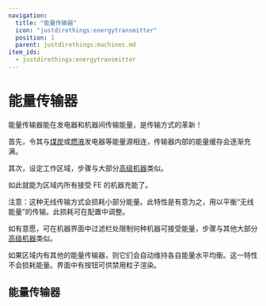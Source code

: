 ```yaml
---
navigation:
  title: "能量传输器"
  icon: "justdirethings:energytransmitter"
  position: 1
  parent: justdirethings:machines.md
item_ids:
  - justdirethings:energytransmitter
---
```


# 能量传输器

能量传输器能在发电器和机器间传输能量，是传输方式的革新！

首先，令其与[煤炭](./mach_generatort1.md)或[燃液](./mach_generatorfluidt1.md)发电器等能量源相连，传输器内部的能量缓存会逐渐充满。

其次，设定工作区域，步骤与大部分[高级机器](./mach_advanced_controls.md)类似。

如此就能为区域内所有接受 FE 的机器充能了。

注意：这种无线传输方式会损耗小部分能量。此特性是有意为之，用以平衡“无线能量”的传输。此损耗可在配置中调整。

如有意愿，可在机器界面中过滤栏处限制何种机器可接受能量，步骤与其他大部分[高级机器](./mach_advanced_controls.md)类似。

如果区域内有其他的能量传输器，则它们会自动维持各自能量水平均衡。这一特性不会损耗能量。界面中有按钮可供禁用粒子渲染。

## 能量传输器



<Recipe id="justdirethings:energytransmitter" />

